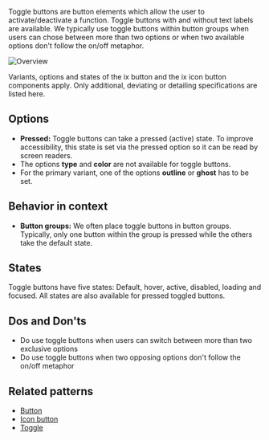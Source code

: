 Toggle buttons are button elements which allow the user to activate/deactivate a function. Toggle buttons with and without text labels are available. We typically use toggle buttons within button groups when users can chose between more than two options or when two available options don't follow the on/off metaphor. 

![Overview](https://www.figma.com/file/wEptRgAezDU1z80Cn3eZ0o/iX-Pattern-Illustrations?type=design&node-id=1480-30799&mode=design&t=97WS5dUS2rk3MCp2-11)

Variants, options and states of the ix button and the ix icon button components apply. Only additional, deviating or detailing specifications are listed here.

## Options
- **Pressed:** Toggle buttons can take a pressed (active) state. To improve accessibility, this state is set via the pressed option so it can be read by screen readers.
- The options **type** and **color** are not available for toggle buttons.
- For the primary variant, one of the options **outline** or **ghost** has to be set.

## Behavior in context
- **Button groups:** We often place toggle buttons in button groups. Typically, only one button within the group is pressed while the others take the default state.

## States
Toggle buttons have five states: Default, hover, active, disabled, loading and focused. All states are also available for pressed toggled buttons.

## Dos and Don'ts
- Do use toggle buttons when users can switch between more than two exclusive options
- Do use toggle buttons when two opposing options don't follow the on/off metaphor

## Related patterns

- [Button](button.md)
- [Icon button](icon-button.md)
- [Toggle](../toggle.md)
<!-- - [Button group](...) -->
